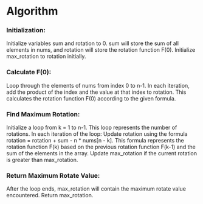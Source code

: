 # Algorithm

### Initialization:

Initialize variables sum and rotation to 0. sum will store the sum of all elements in nums, and rotation will store the rotation function F(0).
Initialize max_rotation to rotation initially.
### Calculate F(0):

Loop through the elements of nums from index 0 to n-1.
In each iteration, add the product of the index and the value at that index to rotation. This calculates the rotation function F(0) according to the given formula.
### Find Maximum Rotation:

Initialize a loop from k = 1 to n-1. This loop represents the number of rotations.
In each iteration of the loop:
Update rotation using the formula rotation = rotation + sum - n * nums[n - k].
This formula represents the rotation function F(k) based on the previous rotation function F(k-1) and the sum of the elements in the array.
Update max_rotation if the current rotation is greater than max_rotation.
### Return Maximum Rotate Value:

After the loop ends, max_rotation will contain the maximum rotate value encountered.
Return max_rotation.
